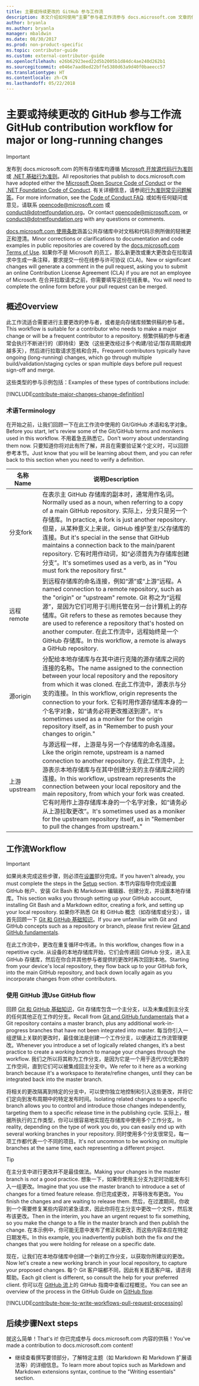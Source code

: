 ```yaml
---
title: 主要或持续更改的 GitHub 参与工作流
description: 本文介绍如何使用“主要”参与者工作流参与 docs.microsoft.com 文章的供稿。
author: bryanla
ms.author: bryanla
manager: mbaldwin
ms.date: 08/30/2017
ms.prod: non-product-specific
ms.topic: contributor-guide
ms.custom: external-contributor-guide
ms.openlocfilehash: e26b62923eed22d5b2005b1d84dc4ae240d262b1
ms.sourcegitcommit: e046e7aad8ed22bffe5380d63a9d40f0baeecc57
ms.translationtype: HT
ms.contentlocale: zh-CN
ms.lasthandoff: 05/22/2018
---
```

# <a name="github-contribution-workflow-for-major-or-long-running-changes"></a><span data-ttu-id="944b0-103">主要或持续更改的 GitHub 参与工作流</span><span class="sxs-lookup"><span data-stu-id="944b0-103">GitHub contribution workflow for major or long-running changes</span></span>

> [!IMPORTANT]
> <span data-ttu-id="944b0-104">发布到 docs.microsoft.com 的所有存储库均遵循 [Microsoft 开放源代码行为准则](https://opensource.microsoft.com/codeofconduct/)或 [.NET 基础行为准则](https://dotnetfoundation.org/code-of-conduct)。</span><span class="sxs-lookup"><span data-stu-id="944b0-104">All repositories that publish to docs.microsoft.com have adopted either the [Microsoft Open Source Code of Conduct](https://opensource.microsoft.com/codeofconduct/) or the [.NET Foundation Code of Conduct](https://dotnetfoundation.org/code-of-conduct).</span></span> <span data-ttu-id="944b0-105">有关详细信息，请参阅[行为准则常见问题解答](https://opensource.microsoft.com/codeofconduct/faq/)。</span><span class="sxs-lookup"><span data-stu-id="944b0-105">For more information, see the [Code of Conduct FAQ](https://opensource.microsoft.com/codeofconduct/faq/).</span></span> <span data-ttu-id="944b0-106">或如有任何疑问或意见，请联系 [opencode@microsoft.com](mailto:opencode@microsoft.com) 或 [conduct@dotnetfoundation.org](mailto:conduct@dotnetfoundation.org)。</span><span class="sxs-lookup"><span data-stu-id="944b0-106">Or contact [opencode@microsoft.com](mailto:opencode@microsoft.com), or [conduct@dotnetfoundation.org](mailto:conduct@dotnetfoundation.org) with any questions or comments.</span></span><br>
>
> <span data-ttu-id="944b0-107">[docs.microsoft.com 使用条款](https://docs.microsoft.com/legal/termsofuse)涵盖公共存储库中对文档和代码示例所做的轻微更正和澄清。</span><span class="sxs-lookup"><span data-stu-id="944b0-107">Minor corrections or clarifications to documentation and code examples in public repositories are covered by the [docs.microsoft.com Terms of Use](https://docs.microsoft.com/legal/termsofuse).</span></span> <span data-ttu-id="944b0-108">如果你不是 Microsoft 的员工，那么新更改或重大更改会在拉取请求中生成一条注释，要求提交一份在线参与许可协议 (CLA)。</span><span class="sxs-lookup"><span data-stu-id="944b0-108">New or significant changes will generate a comment in the pull request, asking you to submit an online Contribution License Agreement (CLA) if you are not an employee of Microsoft.</span></span> <span data-ttu-id="944b0-109">在合并拉取请求之前，你需要填写这份在线表单。</span><span class="sxs-lookup"><span data-stu-id="944b0-109">You will need to complete the online form before your pull request can be merged.</span></span>

## <a name="overview"></a><span data-ttu-id="944b0-110">概述</span><span class="sxs-lookup"><span data-stu-id="944b0-110">Overview</span></span>

<span data-ttu-id="944b0-111">此工作流适合需要进行主要更改的参与者，或者是向存储库频繁供稿的参与者。</span><span class="sxs-lookup"><span data-stu-id="944b0-111">This workflow is suitable for a contributor who needs to make a major change or will be a frequent contributor to a repository.</span></span> <span data-ttu-id="944b0-112">频繁供稿的参与者通常会执行不断进行的（即持续）更改（这些更改经过多个构建/验证/暂存周期或跨越多天），然后进行拉取请求签核和合并。</span><span class="sxs-lookup"><span data-stu-id="944b0-112">Frequent contributors typically have ongoing (long-running) changes, which go through multiple build/validation/staging cycles or span multiple days before pull request sign-off and merge.</span></span>

<span data-ttu-id="944b0-113">这些类型的参与示例包括：</span><span class="sxs-lookup"><span data-stu-id="944b0-113">Examples of these types of contributions include:</span></span>

[!INCLUDE[contribute-major-changes-change-definition](includes/contribute-how-to-write-workflows-major-change-definition.md)]

### <a name="terminology"></a><span data-ttu-id="944b0-114">术语</span><span class="sxs-lookup"><span data-stu-id="944b0-114">Terminology</span></span>

<span data-ttu-id="944b0-115">在开始之前，让我们回顾一下在此工作流中使用的 Git/GitHub 术语和名字对象。</span><span class="sxs-lookup"><span data-stu-id="944b0-115">Before you start, let's review some of the Git/GitHub terms and monikers used in this workflow.</span></span> <span data-ttu-id="944b0-116">不用着急去熟悉它。</span><span class="sxs-lookup"><span data-stu-id="944b0-116">Don't worry about understanding them now.</span></span> <span data-ttu-id="944b0-117">只要知道你将对此有所了解，并且在需要验证某个定义时，可以回顾参考本节。</span><span class="sxs-lookup"><span data-stu-id="944b0-117">Just know that you will be learning about them, and you can refer back to this section when you need to verify a definition.</span></span>

| <span data-ttu-id="944b0-118">名称</span><span class="sxs-lookup"><span data-stu-id="944b0-118">Name</span></span> | <span data-ttu-id="944b0-119">说明</span><span class="sxs-lookup"><span data-stu-id="944b0-119">Description</span></span> |
|-----------|-------------|
|<span data-ttu-id="944b0-120">分支</span><span class="sxs-lookup"><span data-stu-id="944b0-120">fork</span></span>|<span data-ttu-id="944b0-121">在表示主 GitHub 存储库的副本时，通常用作名词。</span><span class="sxs-lookup"><span data-stu-id="944b0-121">Normally used as a noun, when referring to a copy of a main GitHub repository.</span></span> <span data-ttu-id="944b0-122">实际上，分支只是另一个存储库。</span><span class="sxs-lookup"><span data-stu-id="944b0-122">In practice, a fork is just another repository.</span></span> <span data-ttu-id="944b0-123">但是，从某种意义上来说，GitHub 维护至主/父存储库的连接。</span><span class="sxs-lookup"><span data-stu-id="944b0-123">But it's special in the sense that GitHub maintains a connection back to the main/parent repository.</span></span> <span data-ttu-id="944b0-124">它有时用作动词，如“必须首先为存储库创建分支”。</span><span class="sxs-lookup"><span data-stu-id="944b0-124">It's sometimes used as a verb, as in "You must fork the repository first."</span></span>|
|<span data-ttu-id="944b0-125">远程</span><span class="sxs-lookup"><span data-stu-id="944b0-125">remote</span></span>|<span data-ttu-id="944b0-126">到远程存储库的命名连接，例如“源”或“上游”远程。</span><span class="sxs-lookup"><span data-stu-id="944b0-126">A named connection to a remote repository, such as the "origin" or "upstream" remote.</span></span> <span data-ttu-id="944b0-127">Git 称之为“远程源”，是因为它们可用于引用托管在另一台计算机上的存储库。</span><span class="sxs-lookup"><span data-stu-id="944b0-127">Git refers to these as remotes because they are used to reference a repository that's hosted on another computer.</span></span> <span data-ttu-id="944b0-128">在此工作流中，远程始终是一个 GitHub 存储库。</span><span class="sxs-lookup"><span data-stu-id="944b0-128">In this workflow, a remote is always a GitHub repository.</span></span>|
|<span data-ttu-id="944b0-129">源</span><span class="sxs-lookup"><span data-stu-id="944b0-129">origin</span></span>|<span data-ttu-id="944b0-130">分配给本地存储库与在其中进行克隆的源存储库之间的连接的名称。</span><span class="sxs-lookup"><span data-stu-id="944b0-130">The name assigned to the connection between your local repository and the repository from which it was cloned.</span></span> <span data-ttu-id="944b0-131">在此工作流中，源表示与分支的连接。</span><span class="sxs-lookup"><span data-stu-id="944b0-131">In this workflow, origin represents the connection to your fork.</span></span> <span data-ttu-id="944b0-132">它有时用作源存储库本身的一个名字对象，如“请务必将更改推送到源”。</span><span class="sxs-lookup"><span data-stu-id="944b0-132">It's sometimes used as a moniker for the origin repository itself, as in "Remember to push your changes to origin."</span></span>|
|<span data-ttu-id="944b0-133">上游</span><span class="sxs-lookup"><span data-stu-id="944b0-133">upstream</span></span>|<span data-ttu-id="944b0-134">与源远程一样，上游是与另一个存储库的命名连接。</span><span class="sxs-lookup"><span data-stu-id="944b0-134">Like the origin remote, upstream is a named connection to another repository.</span></span> <span data-ttu-id="944b0-135">在此工作流中，上游表示本地存储库与在其中创建分支的主存储库之间的连接。</span><span class="sxs-lookup"><span data-stu-id="944b0-135">In this workflow, upstream represents the connection between your local repository and the main repository, from which your fork was created.</span></span> <span data-ttu-id="944b0-136">它有时用作上游存储库本身的一个名字对象，如“请务必从上游拉取更改”。</span><span class="sxs-lookup"><span data-stu-id="944b0-136">It's sometimes used as a moniker for the upstream repository itself, as in "Remember to pull the changes from upstream."</span></span>|

## <a name="workflow"></a><span data-ttu-id="944b0-137">工作流</span><span class="sxs-lookup"><span data-stu-id="944b0-137">Workflow</span></span>

>[!IMPORTANT]
> <span data-ttu-id="944b0-138">如果尚未完成这些步骤，则必须在[设置](get-started-setup-github.md)部分完成。</span><span class="sxs-lookup"><span data-stu-id="944b0-138">If you haven't already, you must complete the steps in the [Setup](get-started-setup-github.md) section.</span></span> <span data-ttu-id="944b0-139">本节内容指导你完成设置 GitHub 帐户、安装 Git Bash 和 Markdown 编辑器、创建分支，并设置本地存储库。</span><span class="sxs-lookup"><span data-stu-id="944b0-139">This section walks you through setting up your GitHub account, installing Git Bash and a Markdown editor, creating a fork, and setting up your local repository.</span></span> <span data-ttu-id="944b0-140">如果你不熟悉 Git 和 GitHub 概念（如存储库或分支），请首先回顾一下 [Git 和 GitHub 基础知识](git-github-fundamentals.md)。</span><span class="sxs-lookup"><span data-stu-id="944b0-140">If you are unfamiliar with Git and GitHub concepts such as a repository or branch, please first review [Git and GitHub fundamentals](git-github-fundamentals.md).</span></span>

<span data-ttu-id="944b0-141">在此工作流中，更改在重复循环中传递。</span><span class="sxs-lookup"><span data-stu-id="944b0-141">In this workflow, changes flow in a repetitive cycle.</span></span> <span data-ttu-id="944b0-142">从设备的本地存储库开始，它们会传递回 GitHub 分支，进入主 GitHub 存储库，然后在你合并其他参与者提供的更改时再次回到本地。</span><span class="sxs-lookup"><span data-stu-id="944b0-142">Starting from your device's local repository, they flow back up to your GitHub fork, into the main GitHub repository, and back down locally again as you incorporate changes from other contributors.</span></span>

### <a name="use-github-flow"></a><span data-ttu-id="944b0-143">使用 GitHub 流</span><span class="sxs-lookup"><span data-stu-id="944b0-143">Use GitHub flow</span></span>

<span data-ttu-id="944b0-144">回顾 [Git 和 GitHub 基础知识](git-github-fundamentals.md#git)，Git 存储库包含一个主分支，以及未集成到主分支的任何其他正在工作的分支。</span><span class="sxs-lookup"><span data-stu-id="944b0-144">Recall from [Git and GitHub fundamentals](git-github-fundamentals.md#git) that a Git repository contains a master branch, plus any additional work-in-progress branches that have not been integrated into master.</span></span> <span data-ttu-id="944b0-145">每当你引入一组逻辑上关联的更改时，最佳做法是创建一个工作分支，以便通过工作流管理更改。</span><span class="sxs-lookup"><span data-stu-id="944b0-145">Whenever you introduce a set of logically related changes, it’s a best practice to create a *working branch* to manage your changes through the workflow.</span></span> <span data-ttu-id="944b0-146">我们之所以将其称为工作分支，是因为它是一个用于迭代/优化更改的工作空间，直到它们可以被集成回主分支中。</span><span class="sxs-lookup"><span data-stu-id="944b0-146">We refer to it here as a working branch because it's a workspace to iterate/refine changes, until they can be integrated back into the master branch.</span></span>

<span data-ttu-id="944b0-147">将相关的更改隔离到特定的分支中，可以使你独立地控制和引入这些更改，并将它们定向到发布周期中的特定发布时间。</span><span class="sxs-lookup"><span data-stu-id="944b0-147">Isolating related changes to a specific branch allows you to control and introduce those changes independently, targeting them to a specific release time in the publishing cycle.</span></span> <span data-ttu-id="944b0-148">实际上，根据所执行的工作类型，你可以很容易地实现在存储库中使用多个工作分支。</span><span class="sxs-lookup"><span data-stu-id="944b0-148">In reality, depending on the type of work you do, you can easily end up with several working branches in your repository.</span></span> <span data-ttu-id="944b0-149">同时使用多个分支很常见，每一项工作都代表一个不同的项目。</span><span class="sxs-lookup"><span data-stu-id="944b0-149">It's not uncommon to be working on multiple branches at the same time, each representing a different project.</span></span>

>[!TIP]
><span data-ttu-id="944b0-150">在主分支中进行更改并不是最佳做法。</span><span class="sxs-lookup"><span data-stu-id="944b0-150">Making your changes in the master branch is *not* a good practice.</span></span> <span data-ttu-id="944b0-151">想象一下，如果你使用主分支为定时功能发布引入一组更改。</span><span class="sxs-lookup"><span data-stu-id="944b0-151">Imagine that you use the master branch to introduce a set of changes for a timed feature release.</span></span> <span data-ttu-id="944b0-152">你已完成更改，并等待发布更改。</span><span class="sxs-lookup"><span data-stu-id="944b0-152">You finish the changes and are waiting to release them.</span></span> <span data-ttu-id="944b0-153">然后，在过渡期间，你收到一个需要修复某些内容的紧急请求，因此你将在主分支中更改一个文件，然后发布该更改。</span><span class="sxs-lookup"><span data-stu-id="944b0-153">Then in the interim, you have an urgent request to fix something, so you make the change to a file in the master branch and then publish the change.</span></span> <span data-ttu-id="944b0-154">在本示例中，你可能无意中发布了修正和更改，而这些内容本应在特定日期发布。</span><span class="sxs-lookup"><span data-stu-id="944b0-154">In this example, you inadvertently publish both the fix *and* the changes that you were holding for release on a specific date.</span></span>

<span data-ttu-id="944b0-155">现在，让我们在本地存储库中创建一个新的工作分支，以获取你所建议的更改。</span><span class="sxs-lookup"><span data-stu-id="944b0-155">Now let's create a new working branch in your local repository, to capture your proposed changes.</span></span> <span data-ttu-id="944b0-156">每个 Git 客户端都不同，因此有关首选客户端，请咨询帮助。</span><span class="sxs-lookup"><span data-stu-id="944b0-156">Each git client is different, so consult the help for your preferred client.</span></span> <span data-ttu-id="944b0-157">你可以在 [GitHub 流](https://guides.github.com/introduction/flow/)上的 GitHub 指南中查看过程概览。</span><span class="sxs-lookup"><span data-stu-id="944b0-157">You can see an overview of the process in the GitHub Guide on [GitHub flow](https://guides.github.com/introduction/flow/).</span></span>

[!INCLUDE[contribute-how-to-write-workflows-pull-request-processing](includes/contribute-how-to-write-workflows-pull-request-processing.md)]

## <a name="next-steps"></a><span data-ttu-id="944b0-158">后续步骤</span><span class="sxs-lookup"><span data-stu-id="944b0-158">Next steps</span></span>

<span data-ttu-id="944b0-159">就这么简单！</span><span class="sxs-lookup"><span data-stu-id="944b0-159">That's it!</span></span> <span data-ttu-id="944b0-160">你已完成参与 docs.microsoft.com 内容的供稿！</span><span class="sxs-lookup"><span data-stu-id="944b0-160">You've made a contribution to docs.microsoft.com content!</span></span>

- <span data-ttu-id="944b0-161">继续查看撰写要领部分，了解特定主题（如 Markdown 和 Markdown 扩展语法等）的详细信息。</span><span class="sxs-lookup"><span data-stu-id="944b0-161">To learn more about topics such as Markdown and Markdown extensions syntax, continue to the "Writing essentials" section.</span></span>

